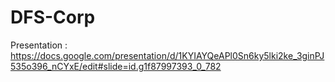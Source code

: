 # DFS-Corp

Presentation : https://docs.google.com/presentation/d/1KYIAYQeAPl0Sn6ky5lki2ke_3ginPJ535o396_nCYxE/edit#slide=id.g1f87997393_0_782
